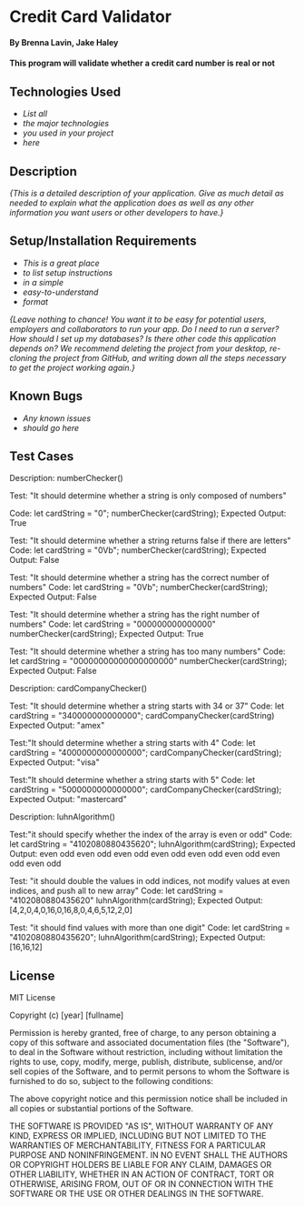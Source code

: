 # Credit Card Validator
#### By Brenna Lavin, Jake Haley

#### This program will validate whether a credit card number is real or not

## Technologies Used

* _List all_
* _the major technologies_
* _you used in your project_
* _here_

## Description

_{This is a detailed description of your application. Give as much detail as needed to explain what the application does as well as any other information you want users or other developers to have.}_

## Setup/Installation Requirements

* _This is a great place_
* _to list setup instructions_
* _in a simple_
* _easy-to-understand_
* _format_

_{Leave nothing to chance! You want it to be easy for potential users, employers and collaborators to run your app. Do I need to run a server? How should I set up my databases? Is there other code this application depends on? We recommend deleting the project from your desktop, re-cloning the project from GitHub, and writing down all the steps necessary to get the project working again.}_

## Known Bugs

* _Any known issues_
* _should go here_

## Test Cases

Description: numberChecker()

Test: "It should determine whether a string is only composed of numbers"

Code:
let cardString = "0";
numberChecker(cardString);
Expected Output:
True

Test: "It should determine whether a string returns false if there are letters"
Code:
let cardString = "0Vb";
numberChecker(cardString);
Expected Output:
False

Test: "It should determine whether a string has the correct number of numbers"
Code:
let cardString = "0Vb";
numberChecker(cardString);
Expected Output:
False

Test: "It should determine whether a string has the right number of numbers"
Code:
let cardString = "000000000000000"
numberChecker(cardString);
Expected Output:
True

Test: "It should determine whether a string has too many numbers"
Code:
let cardString = "00000000000000000000"
numberChecker(cardString);
Expected Output:
False

Description: cardCompanyChecker()

Test: "It should determine whether a string starts with 34 or 37"
Code:
let cardString = "340000000000000";
cardCompanyChecker(cardString)
Expected Output:
"amex"

Test:"It should determine whether a string starts with 4"
Code:
let cardString = "4000000000000000";
cardCompanyChecker(cardString);
Expected Output:
"visa"

Test:"It should determine whether a string starts with 5"
Code:
let cardString = "5000000000000000";
cardCompanyChecker(cardString);
Expected Output:
"mastercard"

Description: luhnAlgorithm()

Test:"it should specify whether the index of the array is even or odd"
Code:
let cardString = "4102080880435620";
luhnAlgorithm(cardString);
Expected Output:
even
odd
even
odd
even
odd
even
odd
even
odd
even
odd
even
odd
even
odd

Test: "it should double the values in odd indices, not modify values at even indices, and push all to new array"
Code:
let cardString = "4102080880435620"
luhnAlgorithm(cardString);
Expected Output:
[4,2,0,4,0,16,0,16,8,0,4,6,5,12,2,0]

Test: "it should find values with more than one digit"
Code:
let cardString = "4102080880435620";
luhnAlgorithm(cardString);
Expected Output:
[16,16,12]

## License

MIT License

Copyright (c) [year] [fullname]

Permission is hereby granted, free of charge, to any person obtaining a copy
of this software and associated documentation files (the "Software"), to deal
in the Software without restriction, including without limitation the rights
to use, copy, modify, merge, publish, distribute, sublicense, and/or sell
copies of the Software, and to permit persons to whom the Software is
furnished to do so, subject to the following conditions:

The above copyright notice and this permission notice shall be included in all
copies or substantial portions of the Software.

THE SOFTWARE IS PROVIDED "AS IS", WITHOUT WARRANTY OF ANY KIND, EXPRESS OR
IMPLIED, INCLUDING BUT NOT LIMITED TO THE WARRANTIES OF MERCHANTABILITY,
FITNESS FOR A PARTICULAR PURPOSE AND NONINFRINGEMENT. IN NO EVENT SHALL THE
AUTHORS OR COPYRIGHT HOLDERS BE LIABLE FOR ANY CLAIM, DAMAGES OR OTHER
LIABILITY, WHETHER IN AN ACTION OF CONTRACT, TORT OR OTHERWISE, ARISING FROM,
OUT OF OR IN CONNECTION WITH THE SOFTWARE OR THE USE OR OTHER DEALINGS IN THE
SOFTWARE.

